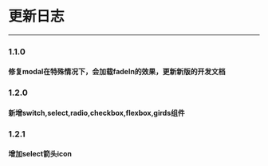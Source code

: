 # 更新日志
---

### 1.1.0
#### 修复modal在特殊情况下，会加载fadeIn的效果，更新新版的开发文档

### 1.2.0
#### 新增switch,select,radio,checkbox,flexbox,girds组件

### 1.2.1
#### 增加select箭头icon